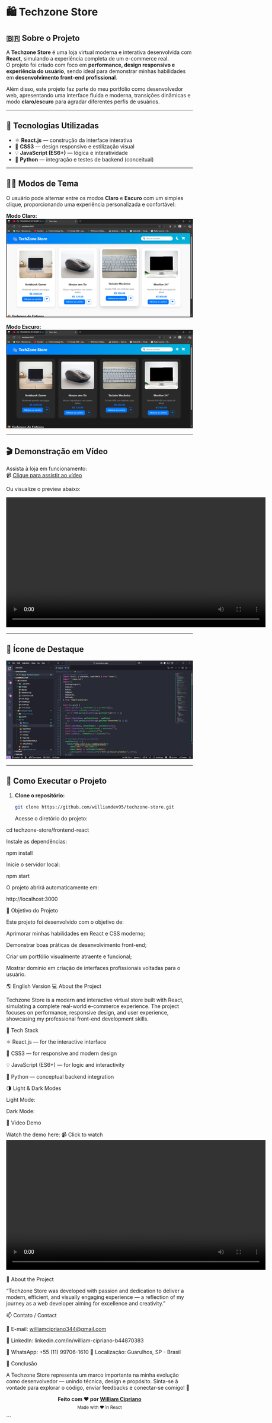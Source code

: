 # 🛍️ Techzone Store

## 🇧🇷 Sobre o Projeto

A **Techzone Store** é uma loja virtual moderna e interativa desenvolvida com **React**, simulando a experiência completa de um e-commerce real.  
O projeto foi criado com foco em **performance, design responsivo e experiência do usuário**, sendo ideal para demonstrar minhas habilidades em **desenvolvimento front-end profissional**.

Além disso, este projeto faz parte do meu portfólio como desenvolvedor web, apresentando uma interface fluida e moderna, transições dinâmicas e modo **claro/escuro** para agradar diferentes perfis de usuários.

---

## 🧠 Tecnologias Utilizadas

- ⚛️ **React.js** — construção da interface interativa
- 🎨 **CSS3** — design responsivo e estilização visual
- 💡 **JavaScript (ES6+)** — lógica e interatividade
- 🐍 **Python** — integração e testes de backend (conceitual)

---

## 🌙💡 Modos de Tema

O usuário pode alternar entre os modos **Claro** e **Escuro** com um simples clique, proporcionando uma experiência personalizada e confortável:

**Modo Claro:**  
![Tela Clara](./frontend-react/src/assets/images/telaclara.png)

**Modo Escuro:**  
![Tela Escura](./frontend-react/src/assets/images/telaescura.png)

---

## 🎬 Demonstração em Vídeo

Assista à loja em funcionamento:  
📹 [Clique para assistir ao vídeo](./frontend-react/src/assets/videos/loja.mp4)

Ou visualize o preview abaixo:

<video src="./frontend-react/src/assets/videos/loja1.mp4" controls width="700"></video>

---

## 🐍 Ícone de Destaque

![Python](./frontend-react/src/assets/images/python.png)

---

## 🚀 Como Executar o Projeto

1. **Clone o repositório:**
   ```bash
   git clone https://github.com/williamdev95/techzone-store.git
   ```
   Acesse o diretório do projeto:

cd techzone-store/frontend-react

Instale as dependências:

npm install

Inicie o servidor local:

npm start

O projeto abrirá automaticamente em:

http://localhost:3000

📌 Objetivo do Projeto

Este projeto foi desenvolvido com o objetivo de:

Aprimorar minhas habilidades em React e CSS moderno;

Demonstrar boas práticas de desenvolvimento front-end;

Criar um portfólio visualmente atraente e funcional;

Mostrar domínio em criação de interfaces profissionais voltadas para o usuário.

🌎 English Version
💻 About the Project

Techzone Store is a modern and interactive virtual store built with React, simulating a complete real-world e-commerce experience.
The project focuses on performance, responsive design, and user experience, showcasing my professional front-end development skills.

🧰 Tech Stack

⚛️ React.js — for the interactive interface

🎨 CSS3 — for responsive and modern design

💡 JavaScript (ES6+) — for logic and interactivity

🐍 Python — conceptual backend integration

🌗 Light & Dark Modes

Light Mode:

Dark Mode:

🎥 Video Demo

Watch the demo here: 📹 Click to watch
<video src="./frontend-react/src/assets/videos/loja.mp4" controls width="700"></video>

💬 About the Project

“Techzone Store was developed with passion and dedication to deliver a modern, efficient, and visually engaging experience — a reflection of my journey as a web developer aiming for excellence and creativity.”

📫 Contato / Contact

📧 E-mail: williamcipriano344@gmail.com

💼 LinkedIn: linkedin.com/in/william-cipriano-b44870383

📱 WhatsApp: +55 (11) 99706-1610
📍 Localização: Guarulhos, SP - Brasil

🏁 Conclusão

A Techzone Store representa um marco importante na minha evolução como desenvolvedor — unindo técnica, design e propósito.
Sinta-se à vontade para explorar o código, enviar feedbacks e conectar-se comigo! 🚀

<p align="center"> <b>Feito com ❤️ por <a href="https://www.linkedin.com/in/william-cipriano-b44870383">William Cipriano</a></b><br> <sub>Made with ❤️ in React</sub> </p> ```
